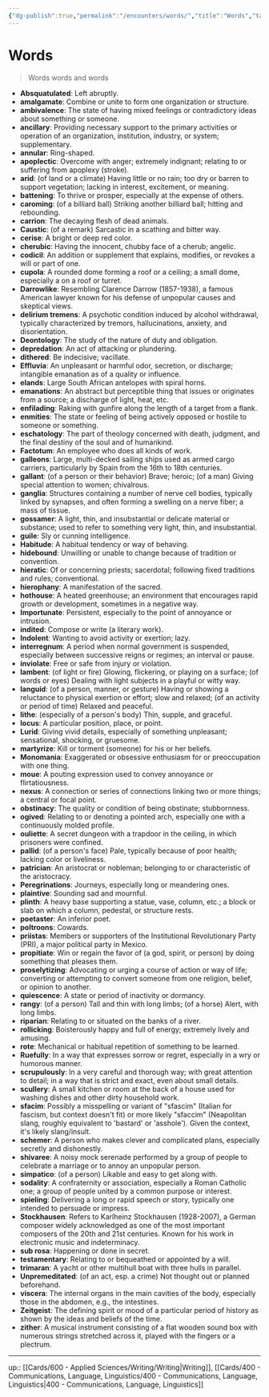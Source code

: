 ```yaml
---
{"dg-publish":true,"permalink":"/encounters/words/","title":"Words","tags":["📝","on/language","on/linguistics","on/vocabulary","on/words","on/writing"]}
---
```




# Words

> Words words and words

- **Absquatulated**: Left abruptly.
- **amalgamate**: Combine or unite to form one organization or structure.
- **ambivalence**: The state of having mixed feelings or contradictory ideas about something or someone.
- **ancillary**: Providing necessary support to the primary activities or operation of an organization, institution, industry, or system; supplementary.
- **annular**: Ring-shaped.
- **apoplectic**: Overcome with anger; extremely indignant; relating to or suffering from apoplexy (stroke).
- **arid**: (of land or a climate) Having little or no rain; too dry or barren to support vegetation; lacking in interest, excitement, or meaning.
- **battening**: To thrive or prosper, especially at the expense of others.
- **caroming**: (of a billiard ball) Striking another billiard ball; hitting and rebounding.
- **carrion**: The decaying flesh of dead animals.
- **Caustic**: (of a remark) Sarcastic in a scathing and bitter way.
- **cerise**: A bright or deep red color.
- **cherubic**: Having the innocent, chubby face of a cherub; angelic.
- **codicil**: An addition or supplement that explains, modifies, or revokes a will or part of one.
- **cupola**: A rounded dome forming a roof or a ceiling; a small dome, especially a on a roof or turret.
- **Darrowlike**: Resembling Clarence Darrow (1857-1938), a famous American lawyer known for his defense of unpopular causes and skeptical views.
- **delirium tremens**: A psychotic condition induced by alcohol withdrawal, typically characterized by tremors, hallucinations, anxiety, and disorientation.
- **Deontology**: The study of the nature of duty and obligation.
- **depredation**: An act of attacking or plundering.
- **dithered**: Be indecisive; vacillate.
- **Effluvia**: An unpleasant or harmful odor, secretion, or discharge; intangible emanation as of a quality or influence.
- **elands**: Large South African antelopes with spiral horns.
- **emanations**: An abstract but perceptible thing that issues or originates from a source; a discharge of light, heat, etc.
- **enfilading**: Raking with gunfire along the length of a target from a flank.
- **enmities**: The state or feeling of being actively opposed or hostile to someone or something.
- **eschatology**: The part of theology concerned with death, judgment, and the final destiny of the soul and of humankind.
- **Factotum**: An employee who does all kinds of work.
- **galleons**: Large, multi-decked sailing ships used as armed cargo carriers, particularly by Spain from the 16th to 18th centuries.
- **gallant**: (of a person or their behavior) Brave; heroic; (of a man) Giving special attention to women; chivalrous.
- **ganglia**: Structures containing a number of nerve cell bodies, typically linked by synapses, and often forming a swelling on a nerve fiber; a mass of tissue.
- **gossamer**: A light, thin, and insubstantial or delicate material or substance; used to refer to something very light, thin, and insubstantial.
- **guile**: Sly or cunning intelligence.
- **Habitude**: A habitual tendency or way of behaving.
- **hidebound**: Unwilling or unable to change because of tradition or convention.
- **hieratic**: Of or concerning priests; sacerdotal; following fixed traditions and rules; conventional.
- **hierophany**: A manifestation of the sacred.
- **hothouse**: A heated greenhouse; an environment that encourages rapid growth or development, sometimes in a negative way.
- **Importunate**: Persistent, especially to the point of annoyance or intrusion.
- **indited**: Compose or write (a literary work).
- **Indolent**: Wanting to avoid activity or exertion; lazy.
- **interregnum**: A period when normal government is suspended, especially between successive reigns or regimes; an interval or pause.
- **inviolate**: Free or safe from injury or violation.
- **lambent**: (of light or fire) Glowing, flickering, or playing on a surface; (of words or eyes) Dealing with light subjects in a playful or witty way.
- **languid**: (of a person, manner, or gesture) Having or showing a reluctance to physical exertion or effort; slow and relaxed; (of an activity or period of time) Relaxed and peaceful.
- **lithe**: (especially of a person's body) Thin, supple, and graceful.
- **locus**: A particular position, place, or point.
- **Lurid**: Giving vivid details, especially of something unpleasant; sensational, shocking, or gruesome.
- **martyrize**: Kill or torment (someone) for his or her beliefs.
- **Monomania**: Exaggerated or obsessive enthusiasm for or preoccupation with one thing.
- **moue**: A pouting expression used to convey annoyance or flirtatiousness.
- **nexus**: A connection or series of connections linking two or more things; a central or focal point.
- **obstinacy**: The quality or condition of being obstinate; stubbornness.
- **ogived**: Relating to or denoting a pointed arch, especially one with a continuously molded profile.
- **ouliette**: A secret dungeon with a trapdoor in the ceiling, in which prisoners were confined.
- **pallid**: (of a person's face) Pale, typically because of poor health; lacking color or liveliness.
- **patrician**: An aristocrat or nobleman; belonging to or characteristic of the aristocracy.
- **Peregrinations**: Journeys, especially long or meandering ones.
- **plaintive**: Sounding sad and mournful.
- **plinth**: A heavy base supporting a statue, vase, column, etc.; a block or slab on which a column, pedestal, or structure rests.
- **poetaster**: An inferior poet.
- **poltroons**: Cowards.
- **priistas**: Members or supporters of the Institutional Revolutionary Party (PRI), a major political party in Mexico.
- **propitiate**: Win or regain the favor of (a god, spirit, or person) by doing something that pleases them.
- **proselytizing**: Advocating or urging a course of action or way of life; converting or attempting to convert someone from one religion, belief, or opinion to another.
- **quiescence**: A state or period of inactivity or dormancy.
- **rangy**: (of a person) Tall and thin with long limbs; (of a horse) Alert, with long limbs.
- **riparian**: Relating to or situated on the banks of a river.
- **rollicking**: Boisterously happy and full of energy; extremely lively and amusing.
- **rote**: Mechanical or habitual repetition of something to be learned.
- **Ruefully**: In a way that expresses sorrow or regret, especially in a wry or humorous manner.
- **scrupulously**: In a very careful and thorough way; with great attention to detail; in a way that is strict and exact, even about small details.
- **scullery**: A small kitchen or room at the back of a house used for washing dishes and other dirty household work.
- **sfacim**: Possibly a misspelling or variant of "sfascim" (Italian for fascism, but context doesn't fit) or more likely "sfaccim" (Neapolitan slang, roughly equivalent to 'bastard' or 'asshole'). Given the context, it's likely slang/insult.
- **schemer**: A person who makes clever and complicated plans, especially secretly and dishonestly.
- **shivaree**: A noisy mock serenade performed by a group of people to celebrate a marriage or to annoy an unpopular person.
- **simpatico**: (of a person) Likable and easy to get along with.
- **sodality**: A confraternity or association, especially a Roman Catholic one; a group of people united by a common purpose or interest.
- **spieling**: Delivering a long or rapid speech or story, typically one intended to persuade or impress.
- **Stockhausen**: Refers to Karlheinz Stockhausen (1928-2007), a German composer widely acknowledged as one of the most important composers of the 20th and 21st centuries. Known for his work in electronic music and indeterminacy.
- **sub rosa**: Happening or done in secret.
- **testamentary**: Relating to or bequeathed or appointed by a will.
- **trimaran**: A yacht or other multihull boat with three hulls in parallel.
- **Unpremeditated**: (of an act, esp. a crime) Not thought out or planned beforehand.
- **viscera**: The internal organs in the main cavities of the body, especially those in the abdomen, e.g., the intestines.
- **Zeitgeist**: The defining spirit or mood of a particular period of history as shown by the ideas and beliefs of the time.
- **zither**: A musical instrument consisting of a flat wooden sound box with numerous strings stretched across it, played with the fingers or a plectrum.
<!-- ... existing content ... -->

---
up:: [[Cards/600 - Applied Sciences/Writing/Writing\|Writing]], [[Cards/400 - Communications, Language, Linguistics/400 - Communications, Language, Linguistics\|400 - Communications, Language, Linguistics]]

